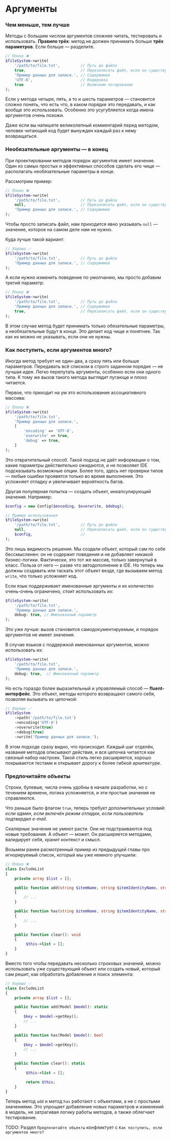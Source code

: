 # Аргументы

### Чем меньше, тем лучше

Методы с большим числом аргументов сложнее читать, тестировать и использовать.
**Правило трёх**: метод не должен принимать больше **трёх параметров**. Если больше — разделите.

```php
// Плохо ❌
$fileSystem->write(
    '/path/to/file.txt',         // Путь до файла
    true,                        // Перезаписать файл, если он существует
    'Пример данных для записи.', // Содержимое
    'UTF-8',                     // Кодировка
    true                         // Включаем логирование
);
```

Если у метода четыре, пять, а то и шесть параметров — становится сложно понять, что есть что, в каком порядке это передавать, и как вообще это использовать. Особенно это усугубляется когда имена аргументов очень похожи.

Даже если вы напишете великолепный комментарий перед методом, человек читающий код будет вынужден каждый раз к нему возвращаться.

### Необязательные аргументы — в конец

При проектировании методов порядок аргументов имеет значение. 
Один из самых простых и эффективных способов сделать его чище — располагать необязательные параметры в конце.

Рассмотрим пример:
```php
// Плохо ❌
$fileSystem->write(
    '/path/to/file.txt',         // Путь до файла
    null,                        // Перезаписать файл, если он существует
    'Пример данных для записи.', // Содержимое
);
```
Чтобы просто записать файл, нам приходится явно указывать `null` — значение, которое на самом деле нам не нужно.

Куда лучше такой вариант:

```php
// Хорошо ✅
$fileSystem->write(
    '/path/to/file.txt',         // Путь до файла
    'Пример данных для записи.', // Содержимое
);
```

А если нужно изменить поведение по умолчанию, мы просто добавим третий параметр:

```php
// Плохо ❌
$fileSystem->write(
    '/path/to/file.txt',         // Путь до файла
    'Пример данных для записи.', // Содержимое
    true,                        // Перезаписать файл, если он существует
);
```

В этом случае метод будет принимать только обязательные параметры, а необязательные будут в конце. Это делает код чище и понятнее. Так как их можно не указывать, если они не нужны.

### Как поступить, если аргументов много?

Иногда метод требует не один-два, а сразу пять или больше параметров. Передавать всё списком в строго заданном порядке — не лучшая идея. Легко перепутать аргументы, особенно если они одного типа. К тому же вызов такого метода выглядит пугающе и плохо читается.

Первое, что приходит на ум это использование ассоциативного массива:

```php
// Плохо ❌
$fileSystem->write(
    '/path/to/file.txt',
    'Пример данных для записи.',
    [
        'encoding' => 'UTF-8',
        'overwrite' => true,
        'debug' => true,
    ]
);
```

Это отвратительный способ. Такой подход не даёт информации о том, какие параметры действительно ожидаются, и не позволяет IDE подсказывать возможные опции. Более того, здесь нет проверки типов — любые ошибки проявятся только во время выполнения. Это усложняет отладку и увеличивает вероятность багов.

Другая популярная попытка — создать объект, инкапсулирующий значения. Например:

```php
$config = new Config($encoding, $overwrite, $debug);

// Пример использования
$fileSystem->write(
    '/path/to/file.txt',         // Путь до файла
    null,                        // Перезаписать файл, если он существует
    $config,                     //
);
```

Это лишь видимость решения. Мы создали объект, который сам по себе бессмысленен: он не содержит поведения и не добавляет никакой бизнес-логики. Фактически, это тот же массив, только завернутый в класс. Польза от него — разве что автодополнение в IDE. Но теперь мы должны создавать или таскать этот объект везде, где вызываем метод `write`, что только усложняет код.


Если язык поддерживает именованные аргументы и их количество очень-очень ограничено, стоит использовать их:
```php
$fileSystem->write(
    '/path/to/file.txt',
    'Пример данных для записи.',
    debug: true, // Именованный параметр
);
```
Это уже лучше: вызов становится самодокументируемым, и порядок аргументов не имеет значения.

В случае языков с поддержкой именованных аргументов, можно использовать их:

```php
$fileSystem->write(
    '/path/to/file.txt',
    'Пример данных для записи.',
    debug: true,  // Именованный параметр
);
```

Но есть гораздо более выразительный и управляемый способ — **fluent-интерфейс**. 
Это объект, методы которого возвращают самого себя, позволяя вызывать их цепочкой:

```php
// Хорошо ✅
$fileSystem
    ->path('/path/to/file.txt')
    ->encoding('UTF-8')
    ->overwrite(true)
    ->debug(true)
    ->write('Пример данных для записи.');
```

В этом подходе сразу видно, что происходит. Каждый шаг отделён, названия методов описывают действия, и вся цепочка читается как связный набор настроек. Такой стиль легко расширяется, хорошо покрывается тестами и открывает дорогу к более гибкой архитектуре.

### Предпочитайте объекты

Строки, булевые, числа очень удобны в начале разработки, но с течением времени, логика усложняется, и эти простые значения не справляются.

Что раньше было флагом `true`, теперь требует дополнительных условий:
*если админ*, *если включён режим отладки*, *если пользователь подтвердил e-mail*.

Скалярные значения не умеют расти. Они не подстраиваются под новые требования.
А объект — может. Он расширяется методами, валидирует себя, хранит контекст и смысл.

Возьмем ранее расмотренный пример из предыдущей главы про игнорируемый список, который мы уже немного улучшили:

```php
// Плохо ❌
class ExcludeList
{
    private array $list = [];

    public function add(string $itemName, string $itemIdentityName, string $itemIdentityValue): void
    {
        // ...
    }

    public function has(string $itemName, string $itemIdentityName, string $itemIdentityValue): bool
    {
        // ...
    }

    public function clear(): void
    {
         $this->list = [];
    }
}
```

Вместо того чтобы передавать несколько строковых значений, можно использовать уже существующий объект или создать новый, который сам решит, как обработать добавление и поиск элемента:

```php
// Хорошо ✅
class ExcludeList
{
    private array $list = [];

    public function add(Model $model): static
    {
        $key = $model->getKey();
        // ...
    }

    public function has(Model $model): bool
    {
        $key = $model->getKey();
        // ...
    }

    public function clear(): static
    {
         $this->list = [];

         return $this;
    }
}
```

Теперь метод `add` и метод `has` работают с объектами, а не с простыми значениями. 
Это упрощает добавление новых параметров и изменений в модель, не затрагивая логику работы методов, а также облегчает тестирование.



TODO: Раздел `Предпочитайте обьекты` конфликтует с `Как поступить, если аргументов много?`
